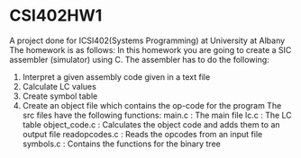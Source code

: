 # CSI402HW1
A project done for ICSI402(Systems Programming) at University at Albany
The homework is as follows:
In this homework you are going to create a SIC assembler (simulator) using C. The assembler has to do the following:
1.	Interpret a given assembly code given in a text file
2.	Calculate LC values 
3.	Create symbol table
4.	Create an object file which contains the op-code for the program
The src files have the following functions:
main.c : The main file
lc.c : The LC table
object_code.c : Calculates the object code and adds them to an output file
readopcodes.c : Reads the opcodes from an input file
symbols.c : Contains the functions for the binary tree
